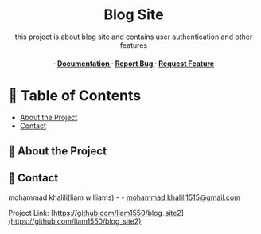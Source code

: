 <div align='center'>

<h1>Blog Site</h1>
<p>this project is about blog site and contains user authentication and other features</p>

<h4> <span> · </span> <a href="https://github.com/liam1550/blog_site2/blob/master/README.md"> Documentation </a> <span> · </span> <a href="https://github.com/liam1550/blog_site2/issues"> Report Bug </a> <span> · </span> <a href="https://github.com/liam1550/blog_site2/issues"> Request Feature </a> </h4>


</div>

# :notebook_with_decorative_cover: Table of Contents

- [About the Project](#star2-about-the-project)
- [Contact](#handshake-contact)


## :star2: About the Project

## :handshake: Contact

mohammad khalili(liam williams) - - mohammad.khalili1515@gmail.com

Project Link: [https://github.com/liam1550/blog_site2](https://github.com/liam1550/blog_site2)
